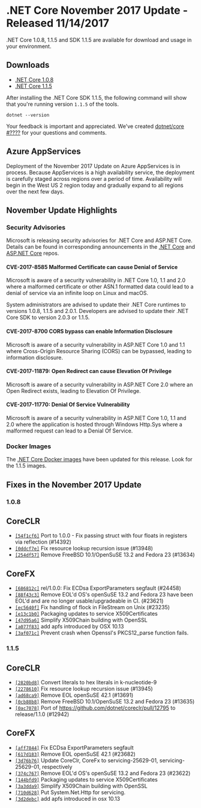 # .NET Core November 2017 Update - Released 11/14/2017

.NET Core 1.0.8, 1.1.5 and SDK 1.1.5 are available for download and usage in your environment.

## Downloads

* [.NET Core 1.0.8](https://github.com/dotnet/core/blob/master/release-notes/download-archives/1.0.8.md)
* [.NET Core 1.1.5](https://github.com/dotnet/core/blob/master/release-notes/download-archives/1.1.5.md)

After installing the .NET Core SDK 1.1.5, the following command will show that you're running version `1.1.5` of the tools.

`dotnet --version`

Your feedback is important and appreciated. We've created [dotnet/core #????](https://github.com/dotnet/core/issues/???) for your questions and comments.

## Azure AppServices

Deployment of the November 2017 Update on Azure AppServices is in process. Because AppServices is a high availability service, the deployment is carefully staged across regions over a period of time. Availability will begin in the West US 2 region today and gradually expand to all regions over the next few days.

## November Update Highlights

### Security Advisories

Microsoft is releasing security advisories for .NET Core and ASP.NET Core. Details can be found in corresponding announcements in the [.NET Core](https://github.com/dotnet/announcements) and [ASP.NET Core](https://github.com/aspnet/announcements) repos.

#### CVE-2017-8585 Malformed Certificate can cause Denial of Service

Microsoft is aware of a security vulnerability in .NET Core 1.0, 1.1 and 2.0 where a malformed certificate or other ASN.1 formatted data could lead to a denial of service via an infinite loop on Linux and macOS.

System administrators are advised to update their .NET Core runtimes to versions 1.0.8, 1.1.5 and 2.0.1. Developers are advised to update their .NET Core SDK to version 2.0.3 or 1.1.5.

#### CVE-2017-8700 CORS bypass can enable Information Disclosure

Microsoft is aware of a security vulnerability in ASP.NET Core 1.0 and 1.1 where Cross-Origin Resource Sharing (CORS) can be bypassed, leading to information disclosure.

#### CVE-2017-11879: Open Redirect can cause Elevation Of Privilege

Microsoft is aware of a security vulnerability in ASP.NET Core 2.0 where an Open Redirect exists, leading to Elevation Of Privilege.

#### CVE-2017-11770: Denial Of Service Vulnerability

Microsoft is aware of a security vulnerability in ASP.NET Core 1.0, 1.1 and 2.0 where the application is hosted through Windows Http.Sys where a malformed request can lead to a Denial Of Service.

### Docker Images

The [.NET Core Docker images](https://hub.docker.com/r/microsoft/dotnet/) have been updated for this release. Look for the 1.1.5 images.

## Fixes in the November 2017 Update

### 1.0.8

## CoreCLR

* [`[54f1cf6]`](https://github.com/dotnet/coreclr/commit/54f1cf6) Port to 1.0.0 - Fix passing struct with four floats in registers via reflection (#14392)
* [`[0ddcf7e]`](https://github.com/dotnet/coreclr/commit/0ddcf7e) Fix resource lookup recursion issue (#13948)
* [`[254df57]`](https://github.com/dotnet/coreclr/commit/254df57) Remove FreeBSD 10.1/OpenSuSE 13.2 and Fedora 23 (#13634)

## CoreFX

* [`[686812c]`](https://github.com/dotnet/corefx/commit/686812c) rel/1.0.0: Fix ECDsa ExportParameters segfault (#24458)
* [`[88f43c3]`](https://github.com/dotnet/corefx/commit/88f43c3) Remove EOL'd OS's openSuSE 13.2 and Fedora 23 have been EOL'd and are no longer usable/upgradeable in CI. (#23621)
* [`[ec5640f]`](https://github.com/dotnet/corefx/commit/ec5640f) Fix handling of flock in FileStream on Unix (#23235)
* [`[e13c1b0]`](https://github.com/dotnet/corefx/commit/e13c1b0) Packaging updates to service X509Certificates
* [`[47d95a6]`](https://github.com/dotnet/corefx/commit/47d95a6) Simplify X509Chain building with OpenSSL
* [`[a077f83]`](https://github.com/dotnet/corefx/commit/a077f83) add apfs introduced by OSX 10.13
* [`[3af071c]`](https://github.com/dotnet/corefx/commit/3af071c) Prevent crash when Openssl's PKCS12_parse function fails.

### 1.1.5

## CoreCLR

* [`[2820bd8]`](https://github.com/dotnet/coreclr/commit/2820bd8) Convert literals to hex literals in k-nucleotide-9
* [`[2278610]`](https://github.com/dotnet/coreclr/commit/2278610) Fix resource lookup recursion issue (#13945)
* [`[ad68ca9]`](https://github.com/dotnet/coreclr/commit/ad68ca9) Remove EOL openSuSE 42.1 (#13691)
* [`[0cb88b8]`](https://github.com/dotnet/coreclr/commit/0cb88b8) Remove FreeBSD 10.1/OpenSuSE 13.2 and Fedora 23 (#13635)
* [`[0ac7078]`](https://github.com/dotnet/coreclr/commit/0ac7078) Port of https://github.com/dotnet/coreclr/pull/12795 to release/1.1.0 (#12942)

## CoreFX

* [`[aff7844]`](https://github.com/dotnet/corefx/commit/aff7844) Fix ECDsa ExportParameters segfault
* [`[617d183]`](https://github.com/dotnet/corefx/commit/617d183) Remove EOL openSuSE 42.1 (#23682)
* [`[3d76b76]`](https://github.com/dotnet/corefx/commit/3d76b76) Update CoreClr, CoreFx to servicing-25629-01, servicing-25629-01, respectively
* [`[374c767]`](https://github.com/dotnet/corefx/commit/374c767) Remove EOL'd OS's openSuSE 13.2 and Fedora 23 (#23622)
* [`[144bfd9]`](https://github.com/dotnet/corefx/commit/144bfd9) Packaging updates to service X509Certificates
* [`[3a3dda9]`](https://github.com/dotnet/corefx/commit/3a3dda9) Simplify X509Chain building with OpenSSL
* [`[710d628]`](https://github.com/dotnet/corefx/commit/710d628) Put System.Net.Http for servicing.
* [`[3d2debc]`](https://github.com/dotnet/corefx/commit/3d2debc) add apfs introduced in osx 10.13
